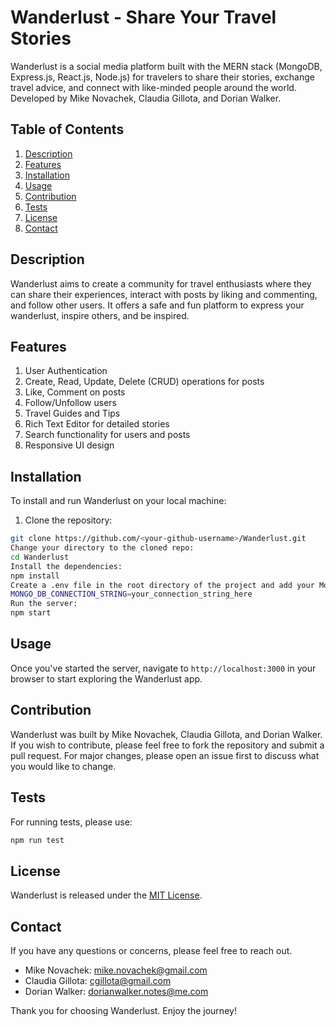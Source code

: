 # Wanderlust - Share Your Travel Stories

Wanderlust is a social media platform built with the MERN stack (MongoDB, Express.js, React.js, Node.js) for travelers to share their stories, exchange travel advice, and connect with like-minded people around the world. Developed by Mike Novachek, Claudia Gillota, and Dorian Walker.

## Table of Contents

1. [Description](#description)
2. [Features](#features)
3. [Installation](#installation)
4. [Usage](#usage)
5. [Contribution](#contribution)
6. [Tests](#tests)
7. [License](#license)
8. [Contact](#contact)

## Description

Wanderlust aims to create a community for travel enthusiasts where they can share their experiences, interact with posts by liking and commenting, and follow other users. It offers a safe and fun platform to express your wanderlust, inspire others, and be inspired.

## Features

1. User Authentication
2. Create, Read, Update, Delete (CRUD) operations for posts
3. Like, Comment on posts
4. Follow/Unfollow users
5. Travel Guides and Tips
6. Rich Text Editor for detailed stories
7. Search functionality for users and posts
8. Responsive UI design

## Installation

To install and run Wanderlust on your local machine:

1. Clone the repository:

```bash
git clone https://github.com/<your-github-username>/Wanderlust.git
Change your directory to the cloned repo:
cd Wanderlust
Install the dependencies:
npm install
Create a .env file in the root directory of the project and add your MongoDB connection string
MONGO_DB_CONNECTION_STRING=your_connection_string_here
Run the server:
npm start
```

## Usage

Once you've started the server, navigate to `http://localhost:3000` in your browser to start exploring the Wanderlust app.

## Contribution

Wanderlust was built by Mike Novachek, Claudia Gillota, and Dorian Walker. If you wish to contribute, please feel free to fork the repository and submit a pull request. For major changes, please open an issue first to discuss what you would like to change.

## Tests

For running tests, please use:

```bash
npm run test
```
## License

Wanderlust is released under the [MIT License](LICENSE).

## Contact

If you have any questions or concerns, please feel free to reach out.

- Mike Novachek: mike.novachek@gmail.com
- Claudia Gillota: cgillota@gmail.com
- Dorian Walker: dorianwalker.notes@me.com

Thank you for choosing Wanderlust. Enjoy the journey!